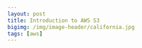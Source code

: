 ```yaml
---
layout: post
title: Introduction to AWS S3
bigimg: /img/image-header/california.jpg
tags: [aws]
---
```


